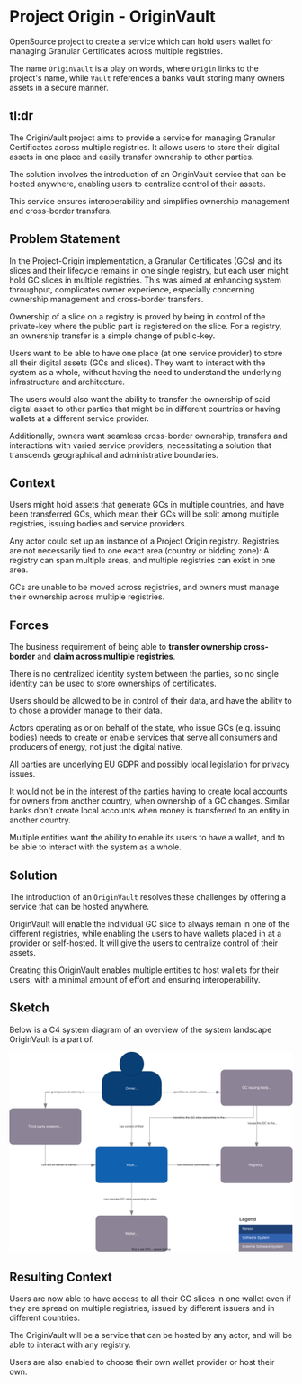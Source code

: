 
# Project Origin - OriginVault

OpenSource project to create a service which can hold users wallet for managing Granular Certificates across multiple registries.

The name `OriginVault` is a play on words,
where `Origin` links to the project's name, while `Vault` references a banks vault storing many owners assets in a secure manner.

## tl:dr

The OriginVault project aims to provide a service for managing Granular Certificates across multiple registries.
It allows users to store their digital assets in one place and easily transfer ownership to other parties.

The solution involves the introduction of an OriginVault service that can be hosted anywhere,
enabling users to centralize control of their assets.

This service ensures interoperability and simplifies ownership management and cross-border transfers.

## Problem Statement


In the Project-Origin implementation, a Granular Certificates (GCs) and its slices and their lifecycle remains in one single registry,
but each user might hold GC slices in multiple registries.
This was aimed at enhancing system throughput, complicates owner experience, especially concerning ownership management and cross-border transfers.

Ownership of a slice on a registry is proved by being in control of the private-key where the public part is registered on the slice.
For a registry, an ownership transfer is a simple change of public-key.

Users want to be able to have one place (at one service provider) to store all their digital assets (GCs and slices).
They want to interact with the system as a whole, without having the need to understand the underlying infrastructure and architecture.

The users would also want the ability to transfer the ownership of said digital asset to other parties that might be in different countries or having wallets at a different service provider.

Additionally, owners want seamless cross-border ownership, transfers and interactions with varied service providers,
necessitating a solution that transcends geographical and administrative boundaries.

## Context

Users might hold assets that generate GCs in multiple countries, and have been transferred GCs,
which mean their GCs will be split among multiple registries, issuing bodies and service providers.

Any actor could set up an instance of a Project Origin registry.
Registries are not necessarily tied to one exact area (country or bidding zone): A registry can span multiple areas, and multiple registries can exist in one area.

GCs are unable to be moved across registries, and owners must manage their ownership across multiple registries.

## Forces

The business requirement of being able to **transfer ownership cross-border** and **claim across multiple registries**.

There is no centralized identity system between the parties, so no single identity can be used to store ownerships of certificates.

Users should be allowed to be in control of their data, and have the ability to to chose a provider manage to their data.

Actors operating as or on behalf of the state, who issue GCs (e.g. issuing bodies) needs to create or enable services that serve all consumers and producers of energy, not just the digital native.

All parties are underlying EU GDPR and possibly local legislation for privacy issues.

It would not be in the interest of the parties having to create local accounts for owners from another country, when ownership of a GC changes.
Similar banks don't create local accounts when money is transferred to an entity in another country.

Multiple entities want the ability to enable its users to have a wallet, and to be able to interact with the system as a whole.

## Solution

The introduction of an `OriginVault` resolves these challenges by offering a service that can be hosted anywhere.

OriginVault will enable the individual GC slice to always remain in one of the different registries,
while enabling the users to have wallets placed in at a provider or self-hosted.
It will give the users to centralize control of their assets.

Creating this OriginVault enables multiple entities to host wallets for their users, with a minimal amount of effort and ensuring interoperability.

## Sketch

Below is a C4 system diagram of an overview of the system landscape OriginVault is a part of.

![C4 system diagram of the OriginVault](./doc/vault-c4-system.drawio.svg)

## Resulting Context

Users are now able to have access to all their GC slices in one wallet even if they are spread on multiple registries,
issued by different issuers and in different countries.

The OriginVault will be a service that can be hosted by any actor, and will be able to interact with any registry.

Users are also enabled to choose their own wallet provider or host their own.
